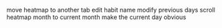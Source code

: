 move heatmap to another tab
edit habit name
modify previous days
scroll heatmap month to current month
make the current day obvious